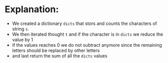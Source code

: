 # Explanation:
- We created a dictionary `dicts` that stors and counts the characters of string `s`.
- We then iterated thought `t` and if the character is in `dicts` we reduce the value by 1
- if the values reaches 0 we do not subtract anymore since the remaining letters should be replaced by other letters
- and last return the sum of all the `dicts` values​
